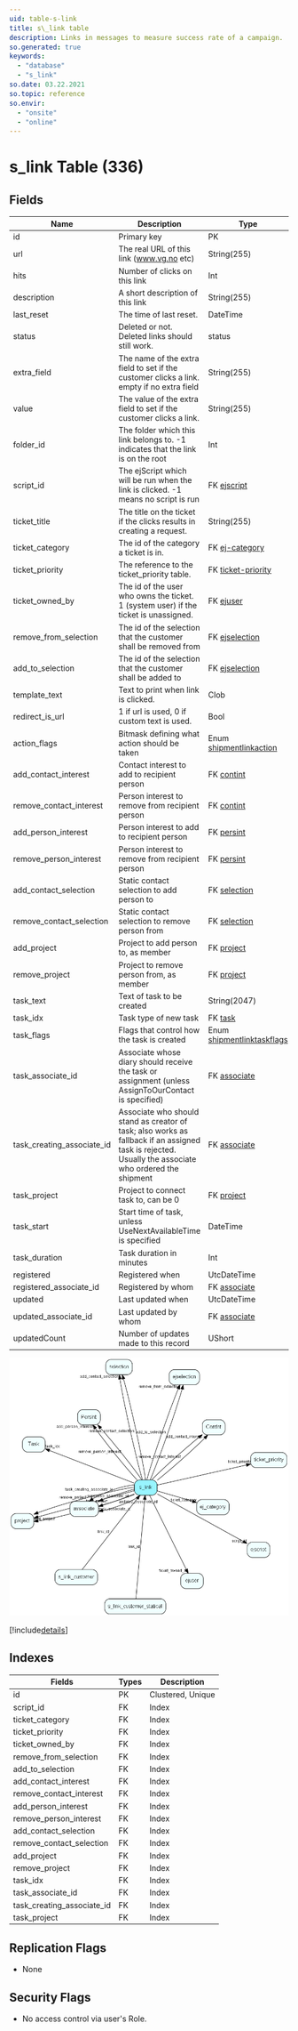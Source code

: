 ```yaml
---
uid: table-s-link
title: s\_link table
description: Links in messages to measure success rate of a campaign.
so.generated: true
keywords:
  - "database"
  - "s_link"
so.date: 03.22.2021
so.topic: reference
so.envir:
  - "onsite"
  - "online"
---
```


# s\_link Table (336)

## Fields

| Name | Description | Type | Null |
|------|-------------|------|:----:|
|id|Primary key|PK| |
|url|The real URL of this link (www.vg.no etc)|String(255)| |
|hits|Number of clicks on this link|Int|&#x25CF;|
|description|A short description of this link|String(255)|&#x25CF;|
|last\_reset|The time of last reset.|DateTime|&#x25CF;|
|status|Deleted or not. Deleted links should still work.|status|&#x25CF;|
|extra\_field|The name of the extra field to set if the customer clicks a link. empty if no extra field|String(255)|&#x25CF;|
|value|The value of the extra field to set if the customer clicks a link.|String(255)|&#x25CF;|
|folder\_id|The folder which this link belongs to. -1 indicates that the link is on the root|Int| |
|script\_id|The ejScript which will be run when the link is clicked. -1 means no script is run|FK [ejscript](ejscript.md)| |
|ticket\_title|The title on the ticket if the clicks results in creating a request.|String(255)|&#x25CF;|
|ticket\_category|The id of the category a ticket is in.|FK [ej-category](ej-category.md)| |
|ticket\_priority|The reference to the ticket_priority table.|FK [ticket-priority](ticket-priority.md)| |
|ticket\_owned\_by|The id of the user who owns the ticket. 1 (system user) if the ticket is unassigned.|FK [ejuser](ejuser.md)| |
|remove\_from\_selection|The id of the selection that the customer shall be removed from|FK [ejselection](ejselection.md)| |
|add\_to\_selection|The id of the selection that the customer shall be added to|FK [ejselection](ejselection.md)| |
|template\_text|Text to print when link is clicked.|Clob|&#x25CF;|
|redirect\_is\_url|1 if url is used, 0 if custom text is used.|Bool| |
|action\_flags|Bitmask defining what action should be taken|Enum [shipmentlinkaction](enums/shipmentlinkaction.md)|&#x25CF;|
|add\_contact\_interest|Contact interest to add to recipient person|FK [contint](contint.md)|&#x25CF;|
|remove\_contact\_interest|Person interest to remove from recipient person|FK [contint](contint.md)|&#x25CF;|
|add\_person\_interest|Person interest to add to recipient person|FK [persint](persint.md)|&#x25CF;|
|remove\_person\_interest|Person interest to remove from recipient person|FK [persint](persint.md)|&#x25CF;|
|add\_contact\_selection|Static contact selection to add person to|FK [selection](selection.md)|&#x25CF;|
|remove\_contact\_selection|Static contact selection to remove person from|FK [selection](selection.md)|&#x25CF;|
|add\_project|Project to add person to, as member|FK [project](project.md)|&#x25CF;|
|remove\_project|Project to remove person from, as member|FK [project](project.md)|&#x25CF;|
|task\_text|Text of task to be created|String(2047)|&#x25CF;|
|task\_idx|Task type of new task|FK [task](task.md)|&#x25CF;|
|task\_flags|Flags that control how the task is created|Enum [shipmentlinktaskflags](enums/shipmentlinktaskflags.md)|&#x25CF;|
|task\_associate\_id|Associate whose diary should receive the task or assignment (unless AssignToOurContact is specified)|FK [associate](associate.md)|&#x25CF;|
|task\_creating\_associate\_id|Associate who should stand as creator of task; also works as fallback if an assigned task is rejected. Usually the associate who ordered the shipment|FK [associate](associate.md)|&#x25CF;|
|task\_project|Project to connect task to, can be 0|FK [project](project.md)|&#x25CF;|
|task\_start|Start time of task, unless UseNextAvailableTime is specified|DateTime|&#x25CF;|
|task\_duration|Task duration in minutes|Int|&#x25CF;|
|registered|Registered when|UtcDateTime|&#x25CF;|
|registered\_associate\_id|Registered by whom|FK [associate](associate.md)|&#x25CF;|
|updated|Last updated when|UtcDateTime|&#x25CF;|
|updated\_associate\_id|Last updated by whom|FK [associate](associate.md)|&#x25CF;|
|updatedCount|Number of updates made to this record|UShort|&#x25CF;|


![s_link table relationship diagram](./media/s_link.png)

[!include[details](./includes/s-link.md)]

## Indexes

| Fields | Types | Description |
|--------|-------|-------------|
|id |PK |Clustered, Unique |
|script\_id |FK |Index |
|ticket\_category |FK |Index |
|ticket\_priority |FK |Index |
|ticket\_owned\_by |FK |Index |
|remove\_from\_selection |FK |Index |
|add\_to\_selection |FK |Index |
|add\_contact\_interest |FK |Index |
|remove\_contact\_interest |FK |Index |
|add\_person\_interest |FK |Index |
|remove\_person\_interest |FK |Index |
|add\_contact\_selection |FK |Index |
|remove\_contact\_selection |FK |Index |
|add\_project |FK |Index |
|remove\_project |FK |Index |
|task\_idx |FK |Index |
|task\_associate\_id |FK |Index |
|task\_creating\_associate\_id |FK |Index |
|task\_project |FK |Index |

## Replication Flags

* None

## Security Flags

* No access control via user's Role.

